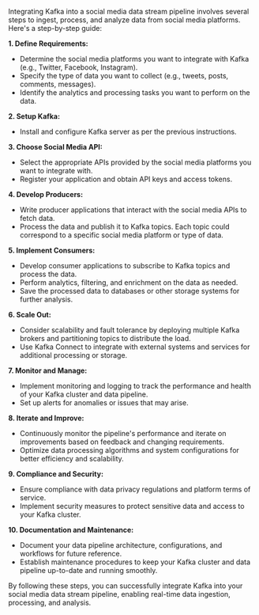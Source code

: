 Integrating Kafka into a social media data stream pipeline involves several steps to ingest, process, and analyze data from social media platforms. Here's a step-by-step guide:

**1. Define Requirements:**
   - Determine the social media platforms you want to integrate with Kafka (e.g., Twitter, Facebook, Instagram).
   - Specify the type of data you want to collect (e.g., tweets, posts, comments, messages).
   - Identify the analytics and processing tasks you want to perform on the data.

**2. Setup Kafka:**
   - Install and configure Kafka server as per the previous instructions.

**3. Choose Social Media API:**
   - Select the appropriate APIs provided by the social media platforms you want to integrate with.
   - Register your application and obtain API keys and access tokens.

**4. Develop Producers:**
   - Write producer applications that interact with the social media APIs to fetch data.
   - Process the data and publish it to Kafka topics. Each topic could correspond to a specific social media platform or type of data.

**5. Implement Consumers:**
   - Develop consumer applications to subscribe to Kafka topics and process the data.
   - Perform analytics, filtering, and enrichment on the data as needed.
   - Save the processed data to databases or other storage systems for further analysis.

**6. Scale Out:**
   - Consider scalability and fault tolerance by deploying multiple Kafka brokers and partitioning topics to distribute the load.
   - Use Kafka Connect to integrate with external systems and services for additional processing or storage.

**7. Monitor and Manage:**
   - Implement monitoring and logging to track the performance and health of your Kafka cluster and data pipeline.
   - Set up alerts for anomalies or issues that may arise.

**8. Iterate and Improve:**
   - Continuously monitor the pipeline's performance and iterate on improvements based on feedback and changing requirements.
   - Optimize data processing algorithms and system configurations for better efficiency and scalability.

**9. Compliance and Security:**
   - Ensure compliance with data privacy regulations and platform terms of service.
   - Implement security measures to protect sensitive data and access to your Kafka cluster.

**10. Documentation and Maintenance:**
   - Document your data pipeline architecture, configurations, and workflows for future reference.
   - Establish maintenance procedures to keep your Kafka cluster and data pipeline up-to-date and running smoothly.

By following these steps, you can successfully integrate Kafka into your social media data stream pipeline, enabling real-time data ingestion, processing, and analysis.